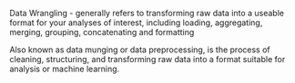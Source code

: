 Data Wrangling - generally refers to transforming raw data into a useable format for your analyses of interest, including loading, aggregating, merging, grouping, concatenating and formatting

Also known as data munging or data preprocessing, is the process of cleaning, structuring,
and transforming raw data into a format suitable for analysis or machine learning.
